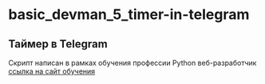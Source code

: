 # basic_devman_5_timer-in-telegram
## Таймер в Telegram
Скрипт написан в рамках обучения профессии Python веб-разработчик 
[ссылка на сайт обучения](https://dvmn.org/user/korusa_74/)
 